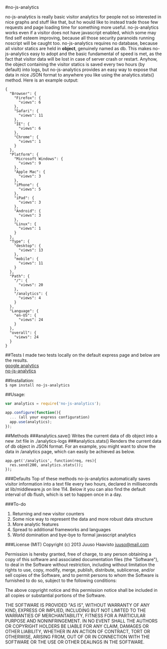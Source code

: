 #no-js-analytics

no-js-analytics is really basic visitor analytics for people not so interested in nice graphs and stuff like that, but ho would like to instead trade those few requests and page loading time for something more useful. no-js-analytics works even if a visitor does not have javascript enabled, which some may find self esteem improving, because all those security paranoids running noscript will be caught too. no-js-analytics requires no database, because all visitor statics are held in **object**, genuinely named as db. This makes no-js-analytics easy to adopt and the basic fundamental of speed is met, as the fact that visitor data will be lost in case of server crash or restart. Anyhow, the object containing the visitor statics is saved every two hours (by default) into logs, but no-js-analytics provides an easy way to expose that data in nice JSON format to anywhere you like using the analytics.stats() method. Here is an example output:

```
{
  "Browser": {
    "Firefox": {
      "views": 6
    },
    "Safari": {
      "views": 11
    },
    "IE": {
      "views": 6
    },
    "Chrome": {
      "views": 1
    }
  },
  "Platform": {
    "Microsoft Windows": {
      "views": 9
    },
    "Apple Mac": {
      "views": 3
    },
    "iPhone": {
      "views": 5
    },
    "iPad": {
      "views": 3
    },
    "Android": {
      "views": 3
    },
    "Linux": {
      "views": 1
    }
  },
  "Type": {
    "desktop": {
      "views": 13
    },
    "mobile": {
      "views": 11
    }
  },
  "Path": {
    "/": {
      "views": 20
    },
    "/analytics": {
      "views": 4
    }
  },
  "Language": {
    "en-US": {
      "views": 24
    }
  },
  "overall": {
    "views": 24
  }
}
```

##Tests
   I made two tests locally on the default express page and below are the results.  
   [google analytics](http://snag.gy/WFO8T.jpg)  
   [no-js-analytics](http://snag.gy/qctlQ.jpg)

##Installation:   
```$ npm install no-js-analytics```

##Usage:
```javascript
var analytics = require('no-js-analytics');

app.configure(function(){
  ... (all your express configuration)
  app.use(analytics);
});
```

##Methods
###analytics.save()
   Writes the current data of db object into a new .txt file in ./analytics-logs
###analytics.stats()
   Renders the current data of db object in JSON format. For an example, you might want to show the data in /analytics page, which can easily be achieved as below.
```
app.get('/analytics', function(req, res){
  res.send(200, analytics.stats());
});
```
###Defaults
   Top of these methods no-js-analytics automatically saves visitor information into a text file every two hours, declared in milliseconds at lib/middleware.js on line 114. Below it you can also find the default interval of db flush, which is set to happen once in a day.

###To-do
1. Returning and new visitor counters
2. Some nice way to represent the data and more robust data structure
3. More analytic features
4. Spread to additional frameworks and languages
5. World domination and bye-bye to formal javascript analytics

###License (MIT)
   Copyright (c) 2013 Juuso Haavisto <juuso@mail.com>

Permission is hereby granted, free of charge, to any person obtaining a copy of this software and associated documentation files (the "Software"), to deal in the Software without restriction, including without limitation the rights to use, copy, modify, merge, publish, distribute, sublicense, and/or sell copies of the Software, and to permit persons to whom the Software is furnished to do so, subject to the following conditions:

The above copyright notice and this permission notice shall be included in all copies or substantial portions of the Software.

THE SOFTWARE IS PROVIDED "AS IS", WITHOUT WARRANTY OF ANY KIND, EXPRESS OR IMPLIED, INCLUDING BUT NOT LIMITED TO THE WARRANTIES OF MERCHANTABILITY, FITNESS FOR A PARTICULAR PURPOSE AND NONINFRINGEMENT. IN NO EVENT SHALL THE AUTHORS OR COPYRIGHT HOLDERS BE LIABLE FOR ANY CLAIM, DAMAGES OR OTHER LIABILITY, WHETHER IN AN ACTION OF CONTRACT, TORT OR OTHERWISE, ARISING FROM, OUT OF OR IN CONNECTION WITH THE SOFTWARE OR THE USE OR OTHER DEALINGS IN THE SOFTWARE.
